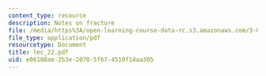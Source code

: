```yaml
---
content_type: resource
description: Notes on fracture
file: /media/https%3A/open-learning-course-data-rc.s3.amazonaws.com/3-064-polymer-engineering-fall-2003/e06188ae2b3e20705f674519f14aa305_lec_22.pdf
file_type: application/pdf
resourcetype: Document
title: lec_22.pdf
uid: e06188ae-2b3e-2070-5f67-4519f14aa305
---
```


